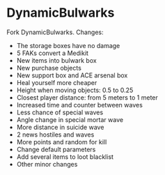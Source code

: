 # DynamicBulwarks

Fork DynamicBulwarks. Changes:

- The storage boxes have no damage
- 5 FAKs convert a Medikit
- New items into bulwark box
- New purchase objects
- New support box and ACE arsenal box
- Heal yourself more cheaper
- Height when moving objects: 0.5 to 0.25
- Closest player distance: from 5 meters to 1 meter
- Increased time and counter between waves
- Less chance of special waves
- Angle change in special mortar wave
- More distance in suicide wave
- 2 news hostiles and waves
- More points and random for kill
- Change default parameters
- Add several items to loot blacklist
- Other minor changes